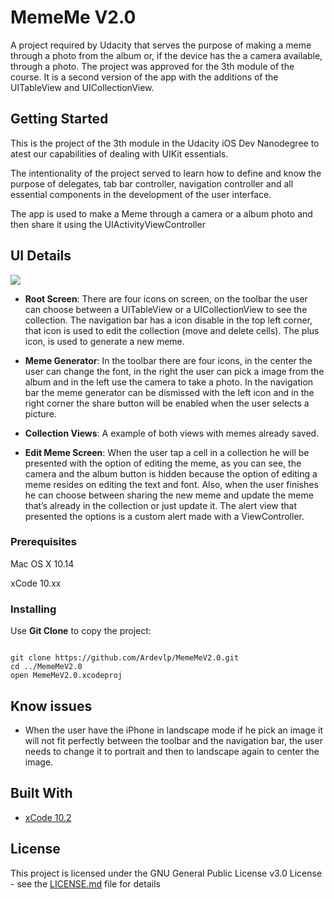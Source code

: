 # MemeMe V2.0

A project required by Udacity that serves the purpose of making a meme through a photo from the album or, if the device has the a camera available, through a photo.
The project was approved for the 3th module of the course.
It is a second version of the app with the additions of the UITableView and UICollectionView.

## Getting Started

This is the project of the 3th module in the Udacity iOS Dev Nanodegree to atest our capabilities of dealing with UIKit essentials.

The intentionality of the project served to learn how to define and know the purpose of delegates, tab bar controller, navigation controller and all essential components in the development of the user interface.

The app is used to make a Meme through a camera or a album photo and then share it using the UIActivityViewController

## UI Details

<img src=Images/MemeMe UI.png>

- **Root Screen**: There are four icons on screen, on the toolbar the user can choose between a UITableView or a UICollectionView to see the collection. The navigation bar has a icon disable in the top left corner, that icon is used to edit the collection (move and delete cells). The plus icon, is used to generate a new meme.

- **Meme Generator**: In the toolbar there are four icons, in the center the user can change the font, in the right the user can pick a image from the album and in the left use the camera to take a photo. In the navigation bar the meme generator can be dismissed with the left icon and in the right corner the share button will be enabled when the user selects a picture. 

- **Collection Views**: A example of both views with memes already saved.

- **Edit Meme Screen**: When the user tap a cell in a collection he will be presented with the option of editing the meme, as you can see, the camera and the album button is hidden because the option of editing a meme resides on editing the text and font. Also, when the user finishes he can choose between sharing the new meme and update the meme that’s already in the collection or just update it. The alert view that presented the options is a custom alert made with a ViewController.

### Prerequisites

Mac OS X 10.14

xCode 10.xx

### Installing

Use **Git Clone** to copy the project:

```

git clone https://github.com/Ardevlp/MemeMeV2.0.git
cd ../MemeMeV2.0
open MemeMeV2.0.xcodeproj

```


## Know issues 

- When the user have the iPhone in landscape mode if he pick an image it will not fit perfectly between the toolbar and the navigation bar, the user needs to change it to portrait and then to landscape again to center the image.

## Built With

* [xCode 10.2](https://developer.apple.com/xcode/) 

## License

This project is licensed under the GNU General Public License v3.0 License - see the [LICENSE.md](LICENSE.md) file for details
 

